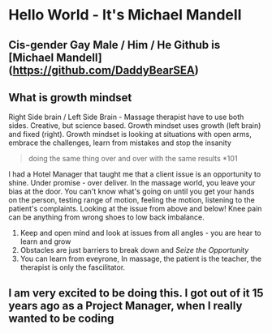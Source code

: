 # Hello World - It's Michael Mandell
## Cis-gender Gay Male / Him / He  Github is [Michael Mandell] (https://github.com/DaddyBearSEA)
## What is growth mindset
Right Side brain / Left Side Brain - Massage therapist have to use both sides. Creative, but science based. Growth mindset uses growth (left brain) and fixed (right). Growth mindset is looking at situations with open arms, embrace the challenges, learn from mistakes and stop the insanity 
>doing the same thing over and over with the same results *101
>
I had a Hotel Manager that taught me that a client issue is an opportunity to shine. Under promise - over deliver. In the massage world, you leave your bias at the door. You can't know what's going on until you get your hands on the person, testing range of motion, feeling the motion, listening to the patient's complaints.  Looking at the issue from above and below! Knee pain can be anything from wrong shoes to low back imbalance.  
1. Keep and open mind and look at issues from all angles - you are hear to learn and grow
2. Obstacles are just barriers to break down and *Seize the Opportunity*
3. You can learn from eveyrone, In massage, the patient is the teacher, the therapist is only the fascilitator.
## I am very excited to be doing this. I got out of it 15 years ago as a Project Manager, when I really wanted to be coding

